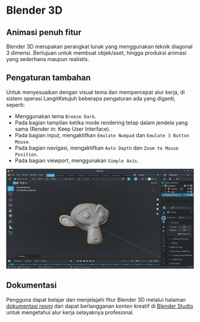 # Blender 3D

## Animasi penuh fitur

Blender 3D merupakan perangkat lunak yang menggunakan teknik diagonal 3 dimensi. Bertujuan untuk membuat objek/aset, hingga produksi animasi yang sederhana maupun realistis.

## Pengaturan tambahan

Untuk menyesuaikan dengan visual tema dan mempercepat alur kerja, di sistem operasi LangitKetujuh beberapa pengaturan ada yang diganti, seperti:
- Menggunakan tema `Breeze Dark`.
- Pada bagian tampilan ketika mode rendering tetap dalam jendela yang sama (Render in: Keep User Interface).
- Pada bagian input, mengaktifkan `Emulate Numpad` dan `Emulate 3 Button Mouse`.
- Pada bagian navigasi, mengaktifkan `Auto Depth` dan `Zoom to Mouse Position`.
- Pada bagian viewport, menggunakan `Simple Axis`.

![Blender 3D LangitKetujuh OS](../../media/image/blender-3d-langitketujuh-id-2.webp)

## Dokumentasi

Pengguna dapat belajar dan menjelajahi fitur Blender 3D melalui halaman [dokumentasi resmi](https://docs.blender.org) dan dapat berlangganan konten kreatif di [Blender Studio](https://studio.blender.org) untuk mengetahui alur kerja selayaknya profesional.
